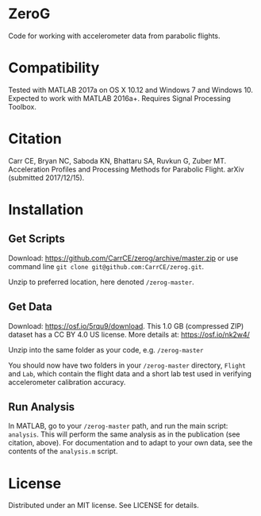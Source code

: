 # ZeroG
Code for working with accelerometer data from parabolic flights.

# Compatibility
Tested with MATLAB 2017a on OS X 10.12 and Windows 7 and Windows 10. Expected to work with MATLAB 2016a+.
Requires Signal Processing Toolbox.

# Citation
Carr CE, Bryan NC, Saboda KN, Bhattaru SA, Ruvkun G, Zuber MT. Acceleration Profiles and Processing Methods for Parabolic Flight. arXiv (submitted 2017/12/15).

# Installation
## Get Scripts
Download: <https://github.com/CarrCE/zerog/archive/master.zip> or use command line ```git clone git@github.com:CarrCE/zerog.git```.

Unzip to preferred location, here denoted ```/zerog-master```.

## Get Data
Download: <https://osf.io/5rqu9/download>. This 1.0 GB (compressed ZIP) dataset has a CC BY 4.0 US license. More details at: <https://osf.io/nk2w4/>

Unzip into the same folder as your code, e.g. ```/zerog-master```

You should now have two folders in your ```/zerog-master``` directory, ```Flight``` and ```Lab```, which contain the flight data and a short lab test used in verifying accelerometer calibration accuracy.

## Run Analysis
In MATLAB, go to your ```/zerog-master``` path, and run the main script: ```analysis```. This will perform the same analysis as in the publication (see citation, above). For documentation and to adapt to your own data, see the contents of the ```analysis.m``` script.

# License
Distributed under an MIT license. See LICENSE for details.
